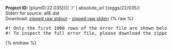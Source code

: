 **Project ID:** [plumID:22.035]({{ '/' | absolute_url }}eggs/22/035/)  
Stderr for source:  allE.dat   
Download: [zipped raw stdout](allE.dat.plumed_master.stdout.txt.zip) - [zipped raw stderr](allE.dat.plumed_master.stderr.txt.zip) 
{% raw %}
<pre>
#! Only the first 1000 rows of the error file are shown below
#! To inspect the full error file, please download the zipped raw stderr file above
</pre>
{% endraw %}
